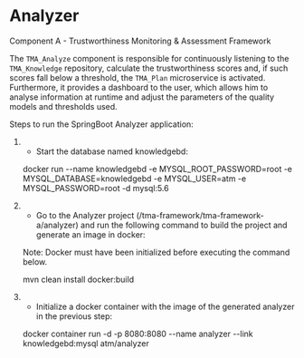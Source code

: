# Analyzer
Component A - Trustworthiness Monitoring &amp; Assessment Framework

The `TMA_Analyze` component is responsible for continuously listening to the `TMA_Knowledge` repository, calculate the trustworthiness scores and, if such scores fall below a threshold, the `TMA_Plan` microservice is activated. Furthermore, it provides a dashboard to the user, which allows him to analyse information at runtime and adjust the parameters of the quality models and thresholds used.

Steps to run the SpringBoot Analyzer application:

1) - Start the database named knowledgebd: 

	docker run --name knowledgebd -e MYSQL_ROOT_PASSWORD=root -e MYSQL_DATABASE=knowledgebd -e MYSQL_USER=atm -e MYSQL_PASSWORD=root -d mysql:5.6

2) - Go to the Analyzer project (/tma-framework/tma-framework-a/analyzer) and run the following command to build the project 	  and generate an image in docker:

	Note: Docker must have been initialized before executing the command below.

	mvn clean install docker:build

3) - Initialize a docker container with the image of the generated analyzer in the previous step:

	docker container run -d -p 8080:8080 --name analyzer --link knowledgebd:mysql atm/analyzer

